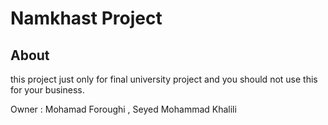 # Namkhast Project
## About
this project just only for final university project and you should not use this for your business.

Owner : Mohamad Foroughi , Seyed Mohammad Khalili
